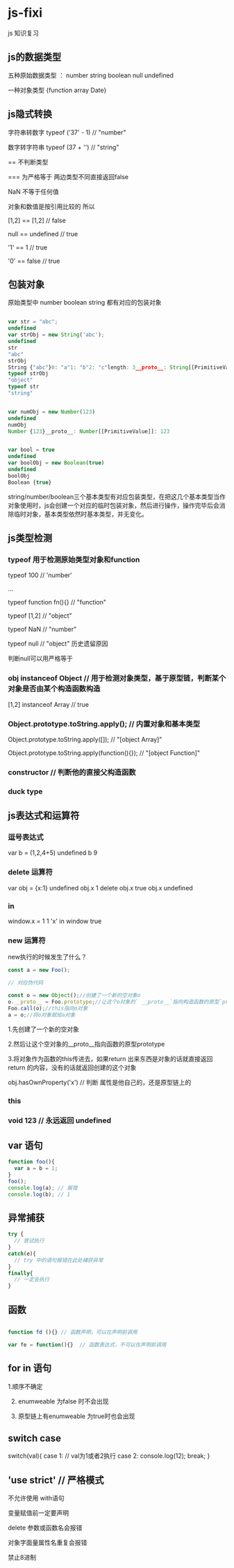 # js-fixi
js 知识复习

 ## js的数据类型
 
 五种原始数据类型 ： number string boolean null undefined
 
 一种对象类型 {function array Date}
 
 ## js隐式转换
 
 字符串转数字 typeof ('37' - 1)   // "number"
 
 数字转字符串 typeof (37 + '')   // "string"
 
 == 不判断类型
 
 === 为严格等于 两边类型不同直接返回false
 
 NaN 不等于任何值 
 
 对象和数值是按引用比较的 所以
 
 [1,2] == [1,2]  // false
 
 null == undefined // true
 
 '1' == 1 // true
 
 '0' == false // true
 
 ## 包装对象
 
 原始类型中 number boolean string 都有对应的包装对象
 
 ```js
 
var str = "abc";
undefined
var strObj = new String('abc');
undefined
str
"abc"
strObj
String {"abc"}0: "a"1: "b"2: "c"length: 3__proto__: String[[PrimitiveValue]]: "abc"
typeof strObj
"object"
typeof str
"string"


var numObj = new Number(123)
undefined
numObj
Number {123}__proto__: Number[[PrimitiveValue]]: 123


var bool = true
undefined
var boolObj = new Boolean(true)
undefined
boolObj
Boolean {true}
 
 ```
 
 string/number/boolean三个基本类型有对应包装类型，在把这几个基本类型当作对象使用时，js会创建一个对应的临时包装对象，然后进行操作，操作完毕后会消除临时对象，基本类型依然时基本类型，并无变化。
 
 ## js类型检测
 
 ### typeof 用于检测原始类型对象和function
 
 typeof 100 // 'number'
 
 ...
 
 typeof function fn(){} // "function"
 
 typeof [1,2] // "object"
 
 typeof NaN // "number"
 
 typeof null // "object"  历史遗留原因
 
 判断null可以用严格等于
 
 
 
 
 ### obj instanceof Object // 用于检测对象类型，基于原型链，判断某个对象是否由某个构造函数构造
 
 [1,2] instanceof Array  // true
 
 ### Object.prototype.toString.apply(); // 内置对象和基本类型

 Object.prototype.toString.apply([]); // "[object Array]"
 
 Object.prototype.toString.apply(function(){}); // "[object Function]"
 
 ### constructor  // 判断他的直接父构造函数
 
 ### duck type
 
 ## js表达式和运算符
 
 ### 逗号表达式
 
  var b = (1,2,4+5)
  undefined
  b
  9
  
  ### delete 运算符
  
  var obj = {x:1}
  undefined
  obj.x
  1
  delete obj.x
  true
  obj.x
  undefined
  
  ### in 
  
  window.x = 1
  1
 'x' in window
  true
  
  ### new 运算符
  
  new执行的时候发生了什么？
  
  ```js
  const a = new Foo();
  
  // 对应伪代码
  
  const o = new Object();//创建了一个新的空对象o
  o.__proto__ = Foo.prototype;//让这个o对象的` __proto__`指向构造函数的原型`prototype`
  Foo.call(o);//this指向o对象
  a = o;//将o对象赋给a对象

  ```
  1.先创建了一个新的空对象
  
  2.然后让这个空对象的__proto__指向函数的原型prototype

  3.将对象作为函数的this传进去，如果return 出来东西是对象的话就直接返回 return 的内容，没有的话就返回创建的这个对象
  
  obj.hasOwnProperty('x') // 判断 属性是他自己的，还是原型链上的
  
  ### this
  
  ### void 123 // 永远返回 undefined
  
  ## var 语句
  
  ```js
function foo(){
	var a = b = 1;
}
foo();
console.log(a); // 报错
console.log(b); // 1
  
  ```
  
  ## 异常捕获
  
  ```js
  try {
    // 尝试执行
  }
  catch(e){
    // try 中的语句报错在此处捕获异常
  }
  finally{
    // 一定会执行
  }
  ```
  
  ## 函数
  
 ```js
 
function fd (){} // 函数声明，可以在声明前调用

var fe = function(){}  // 函数表达式，不可以在声明前调用
 
 ```
 
 ## for in 语句
 
 1.顺序不确定
 
 2. enumweable 为false 时不会出现
 
 3. 原型链上有enumweable 为true时也会出现
 
 ## switch case
 
 switch(val){
  case 1: // val为1或者2执行
  case 2:
   console.log(12);
   break;
 }
 
 ## 'use strict'   // 严格模式
 
 不允许使用 with语句
 
 变量赋值前一定要声明
 
 delete 参数或函数名会报错
 
 对象字面量属性名重复会报错
 
 禁止8进制
  
  
  
  
  
 
 
 
 
 
 
 
 
 
 
 
 
 
